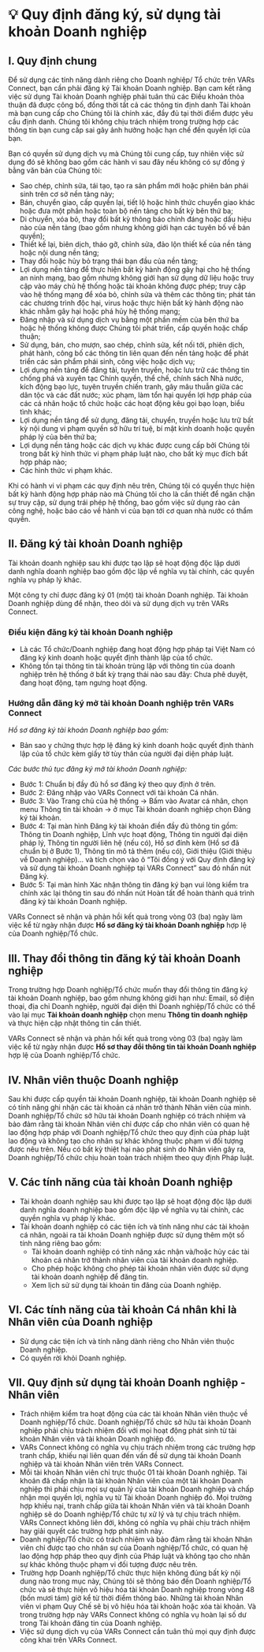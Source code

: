 # 💡 Quy định đăng ký, sử dụng tài khoản Doanh nghiệp

## I. Quy định chung

Để sử dụng các tính năng dành riêng cho Doanh nghiệp/ Tổ chức trên VARs Connect, bạn cần phải đăng ký Tài khoản Doanh nghiệp. Bạn cam kết rằng việc sử dụng Tài khoản Doanh nghiệp phải tuân thủ các Điều khoản thỏa thuận đã được công bố, đồng thời tất cả các thông tin định danh Tài khoản mà bạn cung cấp cho Chúng tôi là chính xác, đầy đủ tại thời điểm được yêu cầu định danh. Chúng tôi không chịu trách nhiệm trong trường hợp các thông tin bạn cung cấp sai gây ảnh hưởng hoặc hạn chế đến quyền lợi của bạn.

Bạn có quyền sử dụng dịch vụ mà Chúng tôi cung cấp, tuy nhiên việc sử dụng đó sẽ không bao gồm các hành vi sau đây nếu không có sự đồng ý bằng văn bản của Chúng tôi:

* Sao chép, chỉnh sửa, tái tạo, tạo ra sản phẩm mới hoặc phiên bản phái sinh trên cơ sở nền tảng này;
* Bán, chuyển giao, cấp quyền lại, tiết lộ hoặc hình thức chuyển giao khác hoặc đưa một phần hoặc toàn bộ nền tảng cho bất kỳ bên thứ ba;
* Di chuyển, xóa bỏ, thay đổi bất kỳ thông báo chính đáng hoặc dấu hiệu nào của nền tảng (bao gồm nhưng không giới hạn các tuyên bố về bản quyền);
* Thiết kế lại, biên dịch, tháo gỡ, chỉnh sửa, đảo lộn thiết kế của nền tảng hoặc nội dung nền tảng;
* Thay đổi hoặc hủy bỏ trạng thái ban đầu của nền tảng;
* Lợi dụng nền tảng để thực hiện bất kỳ hành động gây hại cho hệ thống an ninh mạng, bao gồm nhưng không giới hạn sử dụng dữ liệu hoặc truy cập vào máy chủ hệ thống hoặc tài khoản không được phép; truy cập vào hệ thống mạng để xóa bỏ, chỉnh sửa và thêm các thông tin; phát tán các chương trình độc hại, virus hoặc thực hiện bất kỳ hành động nào khác nhằm gây hại hoặc phá hủy hệ thống mạng;
* Đăng nhập và sử dụng dịch vụ bằng một phần mềm của bên thứ ba hoặc hệ thống không được Chúng tôi phát triển, cấp quyền hoặc chấp thuận;
* Sử dụng, bán, cho mượn, sao chép, chỉnh sửa, kết nối tới, phiên dịch, phát hành, công bố các thông tin liên quan đến nền tảng hoặc để phát triển các sản phẩm phái sinh, công việc hoặc dịch vụ;
* Lợi dụng nền tảng để đăng tải, tuyên truyền, hoặc lưu trữ các thông tin chống phá và xuyên tạc Chính quyền, thể chế, chính sách Nhà nước, kích động bạo lực, tuyên truyền chiến tranh, gây mâu thuẫn giữa các dân tộc và các đất nước; xúc phạm, làm tổn hại quyền lợi hợp pháp của các cá nhân hoặc tổ chức hoặc các hoạt động kêu gọi bạo loạn, biểu tình khác;
* Lợi dụng nền tảng để sử dụng, đăng tải, chuyển, truyền hoặc lưu trữ bất kỳ nội dung vi phạm quyền sở hữu trí tuệ, bí mật kinh doanh hoặc quyền pháp lý của bên thứ ba;
* Lợi dụng nền tảng hoặc các dịch vụ khác được cung cấp bởi Chúng tôi trong bất kỳ hình thức vi phạm pháp luật nào, cho bất kỳ mục đích bất hợp pháp nào;
* Các hình thức vi phạm khác.

Khi có hành vi vi phạm các quy định nêu trên, Chúng tôi có quyền thực hiện bất kỳ hành động hợp pháp nào mà Chúng tôi cho là cần thiết để ngăn chặn sự truy cập, sử dụng trái phép hệ thống, bao gồm việc sử dụng rào cản công nghệ, hoặc báo cáo về hành vi của bạn tới cơ quan nhà nước có thẩm quyền.

## II. Đăng ký tài khoản Doanh nghiệp

Tài khoản doanh nghiệp sau khi được tạo lập sẽ hoạt động độc lập dưới danh nghĩa doanh nghiệp bao gồm độc lập về nghĩa vụ tài chính, các quyền nghĩa vụ pháp lý khác.

Một công ty chỉ được đăng ký 01 (một) tài khoản Doanh nghiệp. Tài khoản Doanh nghiệp dùng để nhận, theo dõi và sử dụng dịch vụ trên VARs Connect.

### **Điều kiện đăng ký tài khoản Doanh nghiệp**

* Là các Tổ chức/Doanh nghiệp đang hoạt động hợp pháp tại Việt Nam có đăng ký kinh doanh hoặc quyết định thành lập của tổ chức.
* Không tồn tại thông tin tài khoản trùng lặp với thông tin của doanh nghiệp trên hệ thống ở bất kỳ trạng thái nào sau đây: Chưa phê duyệt, đang hoạt động, tạm ngưng hoạt động.

### **Hướng dẫn đăng ký mở tài khoản Doanh nghiệp trên VARs Connect**

_Hồ sơ đăng ký tài khoản Doanh nghiệp bao gồm:_

* Bản sao y chứng thực hợp lệ đăng ký kinh doanh hoặc quyết định thành lập của tổ chức kèm giấy tờ tùy thân của người đại diện pháp luật.

_Các bước thủ tục đăng ký mở tài khoản Doanh nghiệp:_

* Bước 1: Chuẩn bị đầy đủ hồ sơ đăng ký theo quy định ở trên.
* Bước 2: Đăng nhập vào VARs Connect với tài khoản Cá nhân.
* Bước 3: Vào Trang chủ của hệ thống → Bấm vào Avatar cá nhân, chọn menu Thông tin tài khoản → ở mục Tài khoản doanh nghiệp chọn Đăng ký tài khoản.
* Bước 4: Tại màn hình Đăng ký tài khoản điền đầy đủ thông tin gồm: Thông tin Doanh nghiệp, Lĩnh vực hoạt động, Thông tin người đại diện pháp lý, Thông tin người liên hệ (nếu có), Hồ sơ đính kèm (Hồ sơ đã chuẩn bị ở Bước 1), Thông tin mô tả thêm (nếu có), Giới thiệu (Giới thiệu về Doanh nghiệp)… và tích chọn vào ô “Tôi đồng ý với Quy định đăng ký và sử dụng tài khoản Doanh nghiệp tại VARs Connect” sau đó nhấn nút Đăng ký.
* Bước 5: Tại màn hình Xác nhận thông tin đăng ký bạn vui lòng kiểm tra chính xác lại thông tin sau đó nhấn nút Hoàn tất để hoàn thành quá trình đăng ký tài khoản Doanh nghiệp.

VARs Connect sẽ nhận và phản hồi kết quả trong vòng 03 (ba) ngày làm việc kể từ ngày nhận được **Hồ sơ đăng ký tài khoản Doanh nghiệp** hợp lệ của Doanh nghiệp/Tổ chức.

## III. Thay đổi thông tin đăng ký tài khoản Doanh nghiệp

Trong trường hợp Doanh nghiệp/Tổ chức muốn thay đổi thông tin đăng ký tài khoản Doanh nghiệp, bao gồm nhưng không giới hạn như: Email, số điện thoại, địa chỉ Doanh nghiệp, người đại diện thì Doanh nghiệp/Tổ chức có thể vào lại mục **Tài khoản doanh nghiệp** chọn menu **Thông tin doanh nghiệp** và thực hiện cập nhật thông tin cần thiết.

VARs Connect sẽ nhận và phản hồi kết quả trong vòng 03 (ba) ngày làm việc kể từ ngày nhận được **Hồ sơ thay đổi thông tin tài khoản Doanh nghiệp** hợp lệ của Doanh nghiệp/Tổ chức.

## IV. Nhân viên thuộc Doanh nghiệp

Sau khi được cấp quyền tài khoản Doanh nghiệp, tài khoản Doanh nghiệp sẽ có tính năng ghi nhận các tài khoản cá nhân trở thành Nhân viên của mình. Doanh nghiệp/Tổ chức sở hữu tài khoản Doanh nghiệp có trách nhiệm và bảo đảm rằng tài khoản Nhân viên chỉ được cấp cho nhân viên có quan hệ lao động hợp pháp với Doanh nghiệp/Tổ chức theo quy định của pháp luật lao động và không tạo cho nhân sự khác không thuộc phạm vi đối tượng được nêu trên. Nếu có bất kỳ thiệt hại nào phát sinh do Nhân viên gây ra, Doanh nghiệp/Tổ chức chịu hoàn toàn trách nhiệm theo quy định Pháp luật.

## V. Các tính năng của tài khoản Doanh nghiệp

* Tài khoản doanh nghiệp sau khi được tạo lập sẽ hoạt động độc lập dưới danh nghĩa doanh nghiệp bao gồm độc lập về nghĩa vụ tài chính, các quyền nghĩa vụ pháp lý khác.
* Tài khoản doanh nghiệp có các tiện ích và tính năng như các tài khoản cá nhân, ngoài ra tài khoản Doanh nghiệp được sử dụng thêm một số tính năng riêng bao gồm:
  * Tài khoản doanh nghiệp có tính năng xác nhận và/hoặc hủy các tài khoản cá nhân trở thành nhân viên của tài khoản doanh nghiệp.
  * Cho phép hoặc không cho phép tài khoản nhân viên được sử dụng tài khoản doanh nghiệp để đăng tin.
  * Xem lịch sử sử dụng tài khoản tin đăng của Doanh nghiệp.

## VI. Các tính năng của tài khoản Cá nhân khi là Nhân viên của Doanh nghiệp

* Sử dụng các tiện ích và tính năng dành riêng cho Nhân viên thuộc Doanh nghiệp.
* Có quyền rời khỏi Doanh nghiệp.

## VII. Quy định sử dụng tài khoản Doanh nghiệp - Nhân viên

* Trách nhiệm kiểm tra hoạt động của các tài khoản Nhân viên thuộc về Doanh nghiệp/Tổ chức. Doanh nghiệp/Tổ chức sở hữu tài khoản Doanh nghiệp phải chịu trách nhiệm đối với mọi hoạt động phát sinh từ tài khoản Nhân viên và tài khoản Doanh nghiệp đó.
* VARs Connect không có nghĩa vụ chịu trách nhiệm trong các trường hợp tranh chấp, khiếu nại liên quan đến vấn đề sử dụng tài khoản Doanh nghiệp và tài khoản Nhân viên trên VARs Connect.
* Mỗi tài khoản Nhân viên chỉ trực thuộc 01 tài khoản Doanh nghiệp. Tài khoản đã chấp nhận là tài khoản Nhân viên của một tài khoản Doanh nghiệp thì phải chịu mọi sự quản lý của tài khoản Doanh nghiệp và chấp nhận mọi quyền lợi, nghĩa vụ từ Tài khoản Doanh nghiệp đó. Mọi trường hợp khiếu nại, tranh chấp giữa tài khoản Nhân viên và tài khoản Doanh nghiệp sẽ do Doanh nghiệp/Tổ chức tự xử lý và tự chịu trách nhiệm. VARs Connect không liên đới, không có nghĩa vụ phải chịu trách nhiệm hay giải quyết các trường hợp phát sinh này.
* Doanh nghiệp/Tổ chức có trách nhiệm và bảo đảm rằng tài khoản Nhân viên chỉ được tạo cho nhân sự của Doanh nghiệp/Tổ chức, có quan hệ lao động hợp pháp theo quy định của Pháp luật và không tạo cho nhân sự khác không thuộc phạm vi đối tượng được nêu trên.
* Trường hợp Doanh nghiệp/Tổ chức thực hiện không đúng bất kỳ nội dung nào trong mục này, Chúng tôi sẽ thông báo đến Doanh nghiệp/Tổ chức và sẽ thực hiện vô hiệu hóa tài khoản Doanh nghiệp trong vòng 48 (bốn mươi tám) giờ kể từ thời điểm thông báo. Những tài khoản Nhân viên vi phạm Quy Chế sẽ bị vô hiệu hóa tài khoản hoặc xóa tài khoản. Và trong trường hợp này VARs Connect không có nghĩa vụ hoàn lại số dư trong Tài khoản đăng tin của Doanh nghiệp.
* Việc sử dụng dịch vụ của VARs Connect cần tuân thủ mọi quy định được công khai trên VARs Connect.
